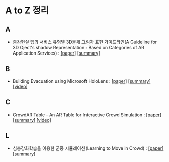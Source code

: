 # A to Z 정리

## A
- 증강현실 앱의 서비스 유형별 3D물체 그림자 표현 가이드라인(A Guideline for 3D Oject's shadow Representation : Based on Categories of AR Application Services) : [[paper]](https://www.dbpia.co.kr/Journal/articleDetail?nodeId=NODE09411010) [[summary]](summaries/AGf3DOSR.md)

## B
- Building Evacuation using Microsoft HoloLens : [[paper]](https://www.searchdl.org/Resources/Public/Conf/2018/SEDE/10424.pdf) [[summary]](summaries/BEuMH.md) [[video]](https://www.youtube.com/watch?v=PbRLTTyuOJ4)

## C
- CrowdAR Table - An AR Table for Interactive Crowd Simulation : [[paper]](https://ieeexplore.ieee.org/document/8942269) [[summary]](summaries/CrowdAR_Table.md) [[video]](https://www.youtube.com/watch?v=PfnFwzLhb0Q)

## L
- 심층강화학습을 이용한 군중 시뮬레이션(Learning to Move in Crowd) : [[paper]](http://mrl.snu.ac.kr/publications/domestic_paper/KCGS_2018_crowd_rl.pdf) [[summary]](summaries/LtmiC.md)